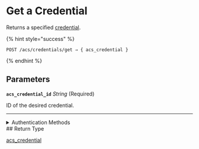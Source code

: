 # Get a Credential

Returns a specified [credential](../../../capability-guides/access-systems/managing-credentials.md).

{% hint style="success" %}
```
POST /acs/credentials/get ⇒ { acs_credential }
```
{% endhint %}

## Parameters

**`acs_credential_id`** *String* (Required)

ID of the desired credential.

---


<details>

<summary>Authentication Methods</summary>

- API key
- Personal access token
  <br>Must also include the `seam-workspace` header in the request.
</details>
## Return Type

[acs\_credential](./)
